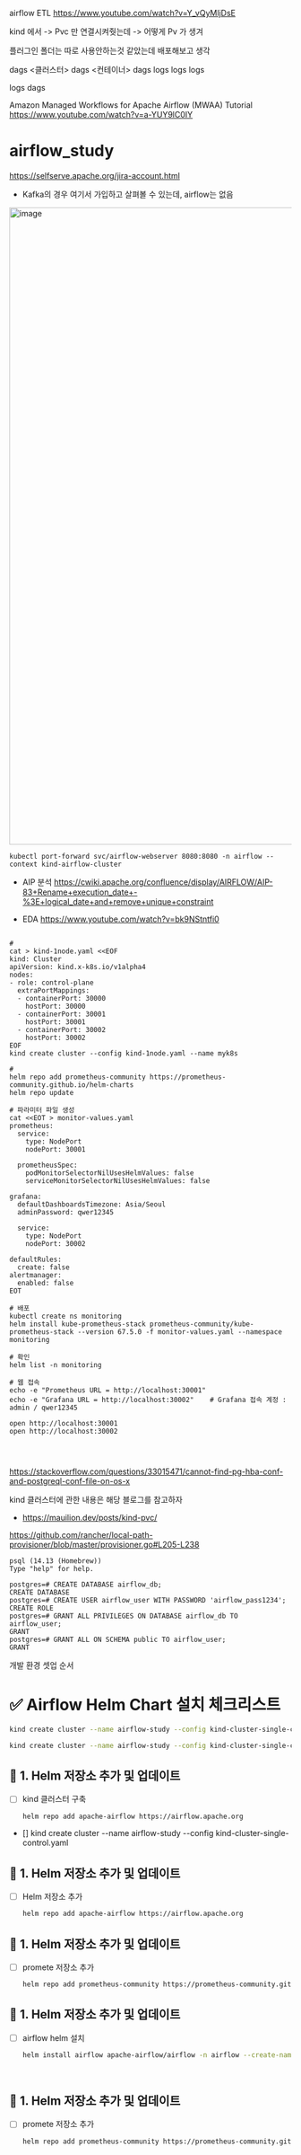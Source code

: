 airflow ETL
https://www.youtube.com/watch?v=Y_vQyMljDsE


kind 에서 -> Pvc 만 연결시켜줫는데 -> 어떻게 Pv 가 생겨

플러그인 폴더는 따로 사용안하는것 같았는데
배포해보고 생각


<host>  dags <클러스터> dags    <컨테이너>  dags 
        logs          logs              logs

logs
dags 

Amazon Managed Workflows for Apache Airflow (MWAA) Tutorial
https://www.youtube.com/watch?v=a-YUY9lC0IY

# airflow_study

https://selfserve.apache.org/jira-account.html
- Kafka의 경우 여기서 가입하고 살펴볼 수 있는데, airflow는 없음
<img width="1135" alt="image" src="https://github.com/user-attachments/assets/88c6adb2-1f76-4f54-ad42-3b639a3665ea" />

```
kubectl port-forward svc/airflow-webserver 8080:8080 -n airflow --context kind-airflow-cluster
```

- AIP 분석
https://cwiki.apache.org/confluence/display/AIRFLOW/AIP-83+Rename+execution_date+-%3E+logical_date+and+remove+unique+constraint

- EDA
https://www.youtube.com/watch?v=bk9NStntfi0


```shell

#
cat > kind-1node.yaml <<EOF
kind: Cluster
apiVersion: kind.x-k8s.io/v1alpha4
nodes:
- role: control-plane
  extraPortMappings:
  - containerPort: 30000
    hostPort: 30000
  - containerPort: 30001
    hostPort: 30001
  - containerPort: 30002
    hostPort: 30002
EOF
kind create cluster --config kind-1node.yaml --name myk8s

#
helm repo add prometheus-community https://prometheus-community.github.io/helm-charts
helm repo update

# 파라미터 파일 생성
cat <<EOT > monitor-values.yaml
prometheus:
  service:
    type: NodePort
    nodePort: 30001

  prometheusSpec:
    podMonitorSelectorNilUsesHelmValues: false
    serviceMonitorSelectorNilUsesHelmValues: false

grafana:
  defaultDashboardsTimezone: Asia/Seoul
  adminPassword: qwer12345

  service:
    type: NodePort
    nodePort: 30002

defaultRules:
  create: false
alertmanager:
  enabled: false
EOT

# 배포
kubectl create ns monitoring
helm install kube-prometheus-stack prometheus-community/kube-prometheus-stack --version 67.5.0 -f monitor-values.yaml --namespace monitoring

# 확인
helm list -n monitoring

# 웹 접속
echo -e "Prometheus URL = http://localhost:30001"
echo -e "Grafana URL = http://localhost:30002"    # Grafana 접속 계정 : admin / qwer12345

open http://localhost:30001
open http://localhost:30002




```
https://stackoverflow.com/questions/33015471/cannot-find-pg-hba-conf-and-postgreql-conf-file-on-os-x

kind 클러스터에 관한 내용은 해당 블로그를 참고하자
- https://mauilion.dev/posts/kind-pvc/

https://github.com/rancher/local-path-provisioner/blob/master/provisioner.go#L205-L238

```shell
psql (14.13 (Homebrew))
Type "help" for help.

postgres=# CREATE DATABASE airflow_db;
CREATE DATABASE
postgres=# CREATE USER airflow_user WITH PASSWORD 'airflow_pass1234';
CREATE ROLE
postgres=# GRANT ALL PRIVILEGES ON DATABASE airflow_db TO airflow_user;
GRANT
postgres=# GRANT ALL ON SCHEMA public TO airflow_user;
GRANT
```


개발 환경 셋업 순서

# ✅ Airflow Helm Chart 설치 체크리스트

 ```bash
 kind create cluster --name airflow-study --config kind-cluster-single-control.yaml
 ```

 ```bash
 kind create cluster --name airflow-study --config kind-cluster-single-control.yaml
 ```

## 📌 1. Helm 저장소 추가 및 업데이트
- [ ] kind 클러스터 구축
  ```bash
  helm repo add apache-airflow https://airflow.apache.org
  ```
- [] kind create cluster --name airflow-study --config kind-cluster-single-control.yaml



## 📌 1. Helm 저장소 추가 및 업데이트
- [ ] Helm 저장소 추가  
  ```bash
  helm repo add apache-airflow https://airflow.apache.org

## 📌 1. Helm 저장소 추가 및 업데이트

- [ ] promete 저장소 추가  
  ```bash
  helm repo add prometheus-community https://prometheus-community.github.io/helm-charts


## 📌 1. Helm 저장소 추가 및 업데이트

- [ ] airflow helm 설치 
  ```bash
  helm install airflow apache-airflow/airflow -n airflow --create-namespace -f override_values.yaml --debug




## 📌 1. Helm 저장소 추가 및 업데이트

- [ ] promete 저장소 추가  
  ```bash
  helm repo add prometheus-community https://prometheus-community.github.io/helm-charts



